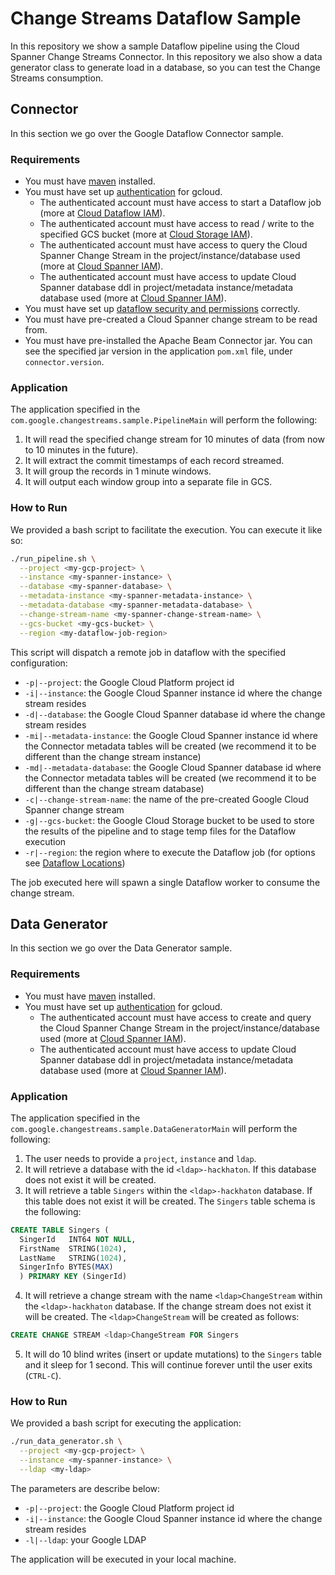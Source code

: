 # Change Streams Dataflow Sample

In this repository we show a sample Dataflow pipeline using the Cloud Spanner Change Streams Connector.
In this repository we also show a data generator class to generate load in a database, so you can test the Change Streams consumption.

## Connector

In this section we go over the Google Dataflow Connector sample.

### Requirements

- You must have [maven](https://maven.apache.org/download.cgi) installed.
- You must have set up [authentication](https://cloud.google.com/docs/authentication/getting-started) for gcloud.
    - The authenticated account must have access to start a Dataflow job (more at [Cloud Dataflow IAM](https://cloud.google.com/dataflow/docs/concepts/access-control)).
    - The authenticated account must have access to read / write to the specified GCS bucket (more at [Cloud Storage IAM](https://cloud.google.com/storage/docs/access-control/iam-roles)).
    - The authenticated account must have access to query the Cloud Spanner Change Stream in the project/instance/database used (more at [Cloud Spanner IAM](https://cloud.google.com/spanner/docs/iam)).
    - The authenticated account must have access to update Cloud Spanner database ddl in project/metadata instance/metadata database used (more at [Cloud Spanner IAM](https://cloud.google.com/spanner/docs/iam)).
- You must have set up [dataflow security and permissions](https://cloud.google.com/dataflow/docs/concepts/security-and-permissions#security_and_permissions_for_local_pipelines) correctly.
- You must have pre-created a Cloud Spanner change stream to be read from.
- You must have pre-installed the Apache Beam Connector jar. You can see the specified jar version in the application `pom.xml` file, under `connector.version`.

### Application

The application specified in the `com.google.changestreams.sample.PipelineMain` will perform the following:

1. It will read the specified change stream for 10 minutes of data (from now to 10 minutes in the future).
2. It will extract the commit timestamps of each record streamed.
3. It will group the records in 1 minute windows.
4. It will output each window group into a separate file in GCS.

### How to Run

We provided a bash script to facilitate the execution. You can execute it like so:

```bash
./run_pipeline.sh \
  --project <my-gcp-project> \
  --instance <my-spanner-instance> \
  --database <my-spanner-database> \
  --metadata-instance <my-spanner-metadata-instance> \
  --metadata-database <my-spanner-metadata-database> \
  --change-stream-name <my-spanner-change-stream-name> \
  --gcs-bucket <my-gcs-bucket> \
  --region <my-dataflow-job-region>
```

This script will dispatch a remote job in dataflow with the specified configuration:

- `-p|--project`: the Google Cloud Platform project id
- `-i|--instance`: the Google Cloud Spanner instance id where the change stream resides
- `-d|--database`: the Google Cloud Spanner database id where the change stream resides
- `-mi|--metadata-instance`: the Google Cloud Spanner instance id where the Connector metadata tables will be created (we recommend it to be different than the change stream instance)
- `-md|--metadata-database`: the Google Cloud Spanner database id where the Connector metadata tables will be created (we recommend it to be different than the change stream database)
- `-c|--change-stream-name`: the name of the pre-created Google Cloud Spanner change stream
- `-g|--gcs-bucket`: the Google Cloud Storage bucket to be used to store the results of the pipeline and to stage temp files for the Dataflow execution
- `-r|--region`: the region where to execute the Dataflow job (for options see [Dataflow Locations](https://cloud.google.com/dataflow/docs/resources/locations))

The job executed here will spawn a single Dataflow worker to consume the change stream.

## Data Generator

In this section we go over the Data Generator sample.

### Requirements

- You must have [maven](https://maven.apache.org/download.cgi) installed.
- You must have set up [authentication](https://cloud.google.com/docs/authentication/getting-started) for gcloud.
  - The authenticated account must have access to create and query the Cloud Spanner Change Stream in the project/instance/database used (more at [Cloud Spanner IAM](https://cloud.google.com/spanner/docs/iam)).
  - The authenticated account must have access to update Cloud Spanner database ddl in project/metadata instance/metadata database used (more at [Cloud Spanner IAM](https://cloud.google.com/spanner/docs/iam)).

### Application

The application specified in the `com.google.changestreams.sample.DataGeneratorMain` will perform the following:

1. The user needs to provide a `project`, `instance` and `ldap`.
2. It will retrieve a database with the id `<ldap>-hackhaton`. If this database does not exist it will be created.
3. It will retrieve a table `Singers` within the `<ldap>-hackhaton` database. If this table does not exist it will be created. The `Singers` table schema is the following:

```sql
CREATE TABLE Singers (
  SingerId   INT64 NOT NULL,
  FirstName  STRING(1024),
  LastName   STRING(1024),
  SingerInfo BYTES(MAX)
  ) PRIMARY KEY (SingerId)
```

4. It will retrieve a change stream with the name `<ldap>ChangeStream` within the `<ldap>-hackhaton` database. If the change stream does not exist it will be created. The `<ldap>ChangeStream` will be created as follows:

```sql
CREATE CHANGE STREAM <ldap>ChangeStream FOR Singers
```

5. It will do 10 blind writes (insert or update mutations) to the `Singers` table and it sleep for 1 second. This will continue forever until the user exits (`CTRL-C`).

### How to Run

We provided a bash script for executing the application:

```bash
./run_data_generator.sh \
  --project <my-gcp-project> \
  --instance <my-spanner-instance> \
  --ldap <my-ldap>
```

The parameters are describe below:

- `-p|--project`: the Google Cloud Platform project id
- `-i|--instance`: the Google Cloud Spanner instance id where the change stream resides
- `-l|--ldap`: your Google LDAP

The application will be executed in your local machine.
